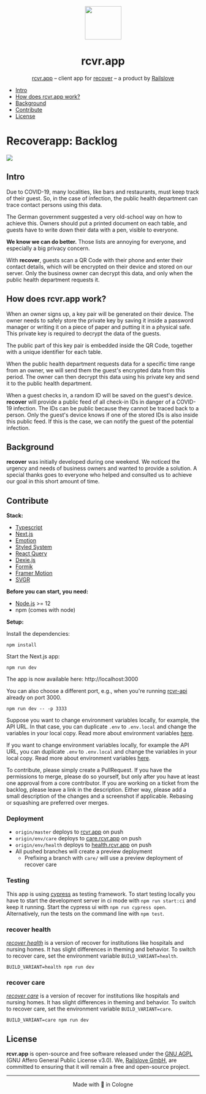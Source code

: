 <p align="center">
  <img src=".github/checkmark.png" width="95" height="87" alt="">
</p>

<h1 align="center">rcvr.app</h1>

<p align="center">
  <a href="https://rcvr.app">rcvr.app</a> – client app for <a href="https://www.recoverapp.de">recover</a> – a product by <a href="https://railslove.com">Railslove</a>
</p>

- [Intro](#intro)
- [How does rcvr.app work?](#how-does-rcvrapp-work)
- [Background](#background)
- [Contribute](#contribute)
- [License](#license)

# Recoverapp: Backlog

<a href="https://github.com/railslove/recover-backlog/issues" title="Open Issues"><img src="https://img.shields.io/github/issues/railslove/recover-backlog"></a>

## Intro

Due to COVID-19, many localities, like bars and restaurants, must keep track of their guest. So, in the case of infection, the public health department can trace contact persons using this data.

The German government suggested a very old-school way on how to achieve this. Owners should put a printed document on each table, and guests have to write down their data with a pen, visible to everyone.

**We know we can do better.** Those lists are annoying for everyone, and especially a big privacy concern.

With **recover**, guests scan a QR Code with their phone and enter their contact details, which will be encrypted on their device and stored on our server. Only the business owner can decrypt this data, and only when the public health department requests it.

## How does rcvr.app work?

When an owner signs up, a key pair will be generated on their device. The owner needs to safely store the private key by saving it inside a password manager or writing it on a piece of paper and putting it in a physical safe. This private key is required to decrypt the data of the guests.

The public part of this key pair is embedded inside the QR Code, together with a unique identifier for each table.

When the public health department requests data for a specific time range from an owner, we will send them the guest's encrypted data from this period. The owner can then decrypt this data using his private key and send it to the public health department.

When a guest checks in, a random ID will be saved on the guest's device. **recover** will provide a public feed of all check-in IDs in danger of a COVID-19 infection. The IDs can be public because they cannot be traced back to a person. Only the guest's device knows if one of the stored IDs is also inside this public feed. If this is the case, we can notify the guest of the potential infection.

## Background

**recover** was initially developed during one weekend. We noticed the urgency and needs of business owners and wanted to provide a solution. A special thanks goes to everyone who helped and consulted us to achieve our goal in this short amount of time.

## Contribute

**Stack:**

- [Typescript](https://www.typescriptlang.org/)
- [Next.js](https://nextjs.org/)
- [Emotion](https://emotion.sh/)
- [Styled System](https://styled-system.com/)
- [React Query](https://react-query.tanstack.com/)
- [Dexie.js](http://dexie.org/)
- [Formik](https://jaredpalmer.com/formik/)
- [Framer Motion](https://www.framer.com/motion/)
- [SVGR](https://react-svgr.com/)

**Before you can start, you need:**

- [Node.js](https://nodejs.org/en/) >= 12
- npm (comes with node)

**Setup:**

Install the dependencies:

```
npm install
```

Start the Next.js app:

```
npm run dev
```

The app is now available here: http://localhost:3000

You can also choose a different port, e.g., when you're running [rcvr-api](https://github.com/railslove/rcvr-api/) already on port 3000.

```
npm run dev -- -p 3333
```

Suppose you want to change environment variables locally, for example, the API URL. In that case, you can duplicate `.env` to `.env.local` and change the variables in your local copy. Read more about environment variables [here](https://nextjs.org/docs/basic-features/environment-variables).

If you want to change environment variables locally, for example the API URL, you can duplicate `.env` to `.env.local` and change the variables in your local copy. Read more about environment variables [here](https://nextjs.org/docs/basic-features/environment-variables).

To contribute, please simply create a PullRequest. If you have the permissions to merge, please do so yourself, but only after you have at least one approval from a core contributor. If you are working on a ticket from the backlog, please leave a link in the description. Either way, please add a small description of the changes and a screenshot if applicable. Rebasing or squashing are preferred over merges.

### Deployment

- `origin/master` deploys to [rcvr.app](https://rcvr.app) on push
- `origin/env/care` deploys to [care.rcvr.app](https://care.rcvr.app) on push
- `origin/env/health` deploys to [health.rcvr.app](https://health.rcvr.app) on push
- All pushed branches will create a preview deployment
  - Prefixing a branch with `care/` will use a preview deployment of recover care

### Testing

This app is using [cypress](https://www.cypress.io/) as testing framework. To start testing locally you have to start the development server in ci mode with
`npm run start:ci` and keep it running. Start the cypress ui with `npm run cypress open`. Alternatively, run the tests on the command line with `npm test`.

### recover health

_[recover health](https://health.rcvr.app/)_ is a version of recover for institutions like hospitals and nursing homes. It has slight differences in theming and behavior. To switch to recover care, set the environment variable `BUILD_VARIANT=health`.

```
BUILD_VARIANT=health npm run dev
```

### recover care

_[recover care](https://care.rcvr.app/)_ is a version of recover for institutions like hospitals and nursing homes. It has slight differences in theming and behavior. To switch to recover care, set the environment variable `BUILD_VARIANT=care`.

```
BUILD_VARIANT=care npm run dev
```

## License

**rcvr.app** is open-source and free software released under the [GNU AGPL](https://github.com/railslove/rcvr-app/blob/master/LICENSE) (GNU Affero General Public License v3.0). We, [Railslove GmbH](https://railslove.com/), are committed to ensuring that it will remain a free and open-source project.

---

<p align="center">
  Made with 💚 in Cologne
</p>
